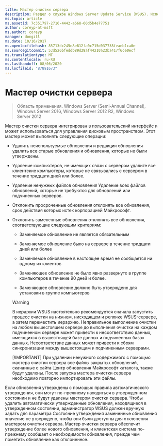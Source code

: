 ```yaml
---
title: Мастер очистки сервера
description: Раздел о службе Windows Server Update Service (WSUS). Использование мастера очистки сервера для управления дисковым пространством
ms.topic: article
ms.assetid: 7c351797-2716-4442-a668-60d5b4e77751
author: coreyp-at-msft
ms.author: coreyp
manager: dongill
ms.date: 10/16/2017
ms.openlocfilehash: 85713dc245e8e812fa0c715d037738feaeb1ca0e
ms.sourcegitcommit: 53d526bfeddb89d28af44210a23ba417f6ce0ecf
ms.translationtype: MT
ms.contentlocale: ru-RU
ms.lasthandoff: 08/06/2020
ms.locfileid: "87891673"
---
```

# <a name="the-server-cleanup-wizard"></a>Мастер очистки сервера

>Область применения. Windows Server (Semi-Annual Channel), Windows Server 2016, Windows Server 2012 R2, Windows Server 2012

Мастер очистки сервера интегрирован в пользовательский интерфейс и может использоваться для управления дисковым пространством. Этот мастер может выполнять следующие операции:

- Удалить неиспользуемые обновления и редакции обновления удалить все старые обновления и обновления, которые не были утверждены.

- Удаление компьютеров, не имеющих связи с сервером удалите все клиентские компьютеры, которые не связывались с сервером в течение тридцати дней или более.

- Удаление ненужных файлов обновления Удаление всех файлов обновлений, которые не требуются для обновлений или подчиненных серверов.

- Отклонить просроченные обновления отклонять все обновления, срок действия которых истек корпорацией Майкрософт.

- Отклонить замененные обновления отклонять все обновления, соответствующие следующим критериям:

  -   Заменяемое обновление не является обязательным

  -   Заменяемое обновление было на сервере в течение тридцати дней или более

  -   Заменяемое обновление в настоящее время не сообщается ни одному из клиентов

  -   Заменяющее обновление не было явно развернуто в группе компьютеров в течение 90 дней и более.

  -   Заменяющее обновление должно быть утверждено для установки в группе компьютеров

  > [!WARNING]
  >  В иерархии WSUS настоятельно рекомендуется сначала запустить процесс очистки на нижнем, нисходящем и реплике WSUS-сервере, а затем переместить иерархию. Неправильное выполнение очистки на любом вышестоящем сервере до выполнения очистки на каждом подчиненном сервере может привести к несоответствию данных, имеющихся в вышестоящей базе данных и подчиненных базах данных. Несоответствие данных может привести к сбоям синхронизации между вышестоящим и подчиненным серверами.
  >
  > [!IMPORTANT]
  >  При удалении ненужного содержимого с помощью мастера очистки сервера все файлы закрытых обновлений, скачанные с сайта Центр обновления Майкрософт каталога, также будут удалены. После запуска мастера очистки сервера необходимо повторно импортировать эти файлы.

Если обновления утверждены с помощью правила автоматического утверждения, они могут по-прежнему находиться в утвержденном состоянии и не будут удалены мастером очистки сервера. Чтобы удалить автоматически утвержденные обновления, находящиеся в утвержденном состоянии, администратор WSUS должен вручную задать для параметра Состояние утверждения замененные обновления значение не утверждено, чтобы они были доступны для отклонения мастером очистки сервера. Мастер очистки сервера обеспечит утверждение более нового обновления, и клиентская система по-прежнему сообщает о необходимости обновления, прежде чем пометить обновление как отклоненное.




